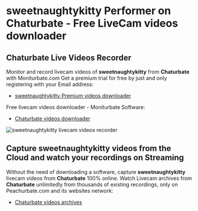 # sweetnaughtykitty Performer on Chaturbate - Free LiveCam videos downloader

## Chaturbate Live Videos Recorder

Monitor and record livecam videos of **sweetnaughtykitty** from **Chaturbate** with Moniturbate.com
Get a premium trial for free by just and only registering with your Email address:
* [sweetnaughtykitty Premium videos downloader](https://moniturbate.com/request-demo-licence-key.html)

Free livecam videos downloader - Moniturbate Software:
* [Chaturbate videos downloader](https://moniturbate.com/moniturbate-download-software.html)

![sweetnaughtykitty livecam videos recorder](https://peachurnet.com/templates/moniturbate-software.png)


## Capture sweetnaughtykitty videos from the Cloud and watch your recordings on Streaming

Without the need of downloading a software, capture **sweetnaughtykitty** livecam videos from **Chaturbate** 100% online.
Watch Livecam archives from **Chaturbate** unlimitedly from thousands of existing recordings, only on Peachurbate.com and its websites network:
* [Chaturbate videos archives](https://peachurnet.com/)